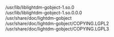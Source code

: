 /usr/lib/liblightdm-gobject-1.so.0  
/usr/lib/liblightdm-gobject-1.so.0.0.0  
/usr/share/doc/lightdm-gobject  
/usr/share/doc/lightdm-gobject/COPYING.LGPL2  
/usr/share/doc/lightdm-gobject/COPYING.LGPL3  
